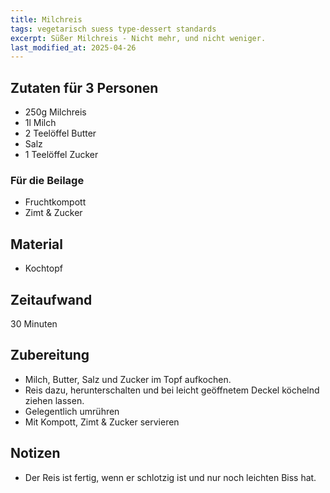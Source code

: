 ```yaml
---
title: Milchreis
tags: vegetarisch suess type-dessert standards
excerpt: Süßer Milchreis - Nicht mehr, und nicht weniger.
last_modified_at: 2025-04-26
---
```

## Zutaten für 3 Personen
 * 250g Milchreis
 * 1l Milch
 * 2 Teelöffel Butter
 * Salz
 * 1 Teelöffel Zucker

### Für die Beilage
* Fruchtkompott
* Zimt & Zucker
  
## Material
 * Kochtopf

## Zeitaufwand
 30 Minuten

## Zubereitung
 * Milch, Butter, Salz und Zucker im Topf aufkochen.
 * Reis dazu, herunterschalten und bei leicht geöffnetem Deckel köchelnd ziehen lassen.
 * Gelegentlich umrühren
 * Mit Kompott, Zimt & Zucker servieren
 
## Notizen
 * Der Reis ist fertig, wenn er schlotzig ist und nur noch leichten Biss hat.
